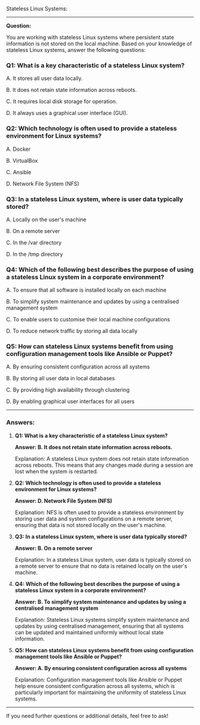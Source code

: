 Stateless Linux Systems:

---

**Question:**

You are working with stateless Linux systems where persistent state information is not stored on the local machine. Based on your knowledge of stateless Linux systems, answer the following questions:

### Q1: What is a key characteristic of a stateless Linux system?

A. It stores all user data locally.

B. It does not retain state information across reboots.

C. It requires local disk storage for operation.

D. It always uses a graphical user interface (GUI).

### Q2: Which technology is often used to provide a stateless environment for Linux systems?

A. Docker

B. VirtualBox

C. Ansible

D. Network File System (NFS)

### Q3: In a stateless Linux system, where is user data typically stored?

A. Locally on the user's machine

B. On a remote server

C. In the /var directory

D. In the /tmp directory

### Q4: Which of the following best describes the purpose of using a stateless Linux system in a corporate environment?

A. To ensure that all software is installed locally on each machine

B. To simplify system maintenance and updates by using a centralised management system

C. To enable users to customise their local machine configurations

D. To reduce network traffic by storing all data locally

### Q5: How can stateless Linux systems benefit from using configuration management tools like Ansible or Puppet?

A. By ensuring consistent configuration across all systems

B. By storing all user data in local databases

C. By providing high availability through clustering

D. By enabling graphical user interfaces for all users

---

### Answers:

1. **Q1: What is a key characteristic of a stateless Linux system?**

   **Answer: B. It does not retain state information across reboots.**

   Explanation: A stateless Linux system does not retain state information across reboots. This means that any changes made during a session are lost when the system is restarted.

2. **Q2: Which technology is often used to provide a stateless environment for Linux systems?**

   **Answer: D. Network File System (NFS)**

   Explanation: NFS is often used to provide a stateless environment by storing user data and system configurations on a remote server, ensuring that data is not stored locally on the user's machine.

3. **Q3: In a stateless Linux system, where is user data typically stored?**

   **Answer: B. On a remote server**

   Explanation: In a stateless Linux system, user data is typically stored on a remote server to ensure that no data is retained locally on the user's machine.

4. **Q4: Which of the following best describes the purpose of using a stateless Linux system in a corporate environment?**

   **Answer: B. To simplify system maintenance and updates by using a centralised management system**

   Explanation: Stateless Linux systems simplify system maintenance and updates by using centralised management, ensuring that all systems can be updated and maintained uniformly without local state information.

5. **Q5: How can stateless Linux systems benefit from using configuration management tools like Ansible or Puppet?**

   **Answer: A. By ensuring consistent configuration across all systems**

   Explanation: Configuration management tools like Ansible or Puppet help ensure consistent configuration across all systems, which is particularly important for maintaining the uniformity of stateless Linux systems.

---

If you need further questions or additional details, feel free to ask!